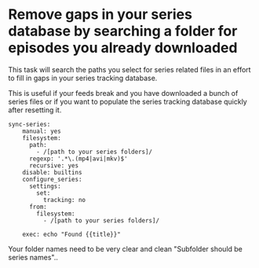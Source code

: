 # Remove gaps in your series database by searching a folder for episodes you already downloaded

This task will search the paths you select for series related files in an effort to fill in gaps in your series tracking database.

This is useful if your feeds break and you have downloaded a bunch of series files or if you want to populate the series tracking database quickly after resetting it.

```
sync-series:
    manual: yes
    filesystem:
      path:
        - /[path to your series folders]/
      regexp: '.*\.(mp4|avi|mkv)$'
      recursive: yes
    disable: builtins
    configure_series:
      settings:
        set:
          tracking: no
      from:
        filesystem:
          - /[path to your series folders]/

    exec: echo "Found {{title}}"
```

Your folder names need to be very clear and clean "Subfolder should be series names".. 